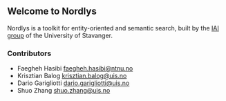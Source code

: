 ## Welcome to Nordlys

Nordlys is a toolkit for entity-oriented and semantic search, built by the [IAI group](http://iai.group) of the University of Stavanger.


### Contributors

- Faegheh Hasibi <faegheh.hasibi@ntnu.no>
- Krisztian Balog <krisztian.balog@uis.no>
- Dario Garigliotti <dario.garigliotti@uis.no>
- Shuo Zhang <shuo.zhang@uis.no>

